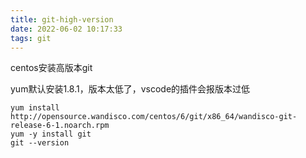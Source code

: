 ```yaml
---
title: git-high-version
date: 2022-06-02 10:17:33
tags: git
---
```


centos安装高版本git

yum默认安装1.8.1，版本太低了，vscode的插件会报版本过低

```shell
yum install http://opensource.wandisco.com/centos/6/git/x86_64/wandisco-git-release-6-1.noarch.rpm
yum -y install git
git --version
```